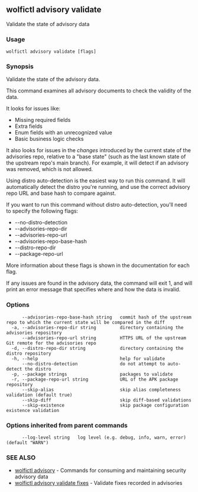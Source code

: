 ## wolfictl advisory validate

Validate the state of advisory data

### Usage

```
wolfictl advisory validate [flags]
```

### Synopsis

Validate the state of the advisory data.

This command examines all advisory documents to check the validity of the data.

It looks for issues like:

* Missing required fields
* Extra fields
* Enum fields with an unrecognized value
* Basic business logic checks

It also looks for issues in the _changes_ introduced by the current state of the
advisories repo, relative to a "base state" (such as the last known state of
the upstream repo's main branch). For example, it will detect if an advisory
was removed, which is not allowed.

Using distro auto-detection is the easiest way to run this command. It will
automatically detect the distro you're running, and use the correct advisory
repo URL and base hash to compare against.


If you want to run this command without distro auto-detection, you'll need to
specify the following flags:

* --no-distro-detection
* --advisories-repo-dir
* --advisories-repo-url
* --advisories-repo-base-hash
* --distro-repo-dir
* --package-repo-url

More information about these flags is shown in the documentation for each flag.

If any issues are found in the advisory data, the command will exit 1, and will
print an error message that specifies where and how the data is invalid.

### Options

```
      --advisories-repo-base-hash string   commit hash of the upstream repo to which the current state will be compared in the diff
  -a, --advisories-repo-dir string         directory containing the advisories repository
      --advisories-repo-url string         HTTPS URL of the upstream Git remote for the advisories repo
  -d, --distro-repo-dir string             directory containing the distro repository
  -h, --help                               help for validate
      --no-distro-detection                do not attempt to auto-detect the distro
  -p, --package strings                    packages to validate
  -r, --package-repo-url string            URL of the APK package repository
      --skip-alias                         skip alias completeness validation (default true)
      --skip-diff                          skip diff-based validations
      --skip-existence                     skip package configuration existence validation
```

### Options inherited from parent commands

```
      --log-level string   log level (e.g. debug, info, warn, error) (default "WARN")
```

### SEE ALSO

* [wolfictl advisory](wolfictl_advisory.md)	 - Commands for consuming and maintaining security advisory data
* [wolfictl advisory validate fixes](wolfictl_advisory_validate_fixes.md)	 - Validate fixes recorded in advisories

